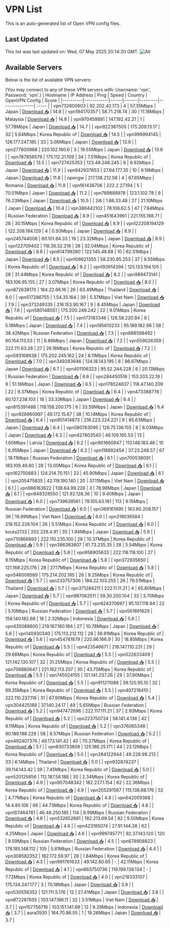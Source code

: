# VPN List

This is an auto-generated list of Open VPN config files.

## Last Updated

This list was last updated on: Wed, 07 May 2025 20:14:20 GMT.
![Alt](https://repobeats.axiom.co/api/embed/186b98318ef1479477931607c1ad7d823f12451f.svg "Repobeats analytics image")

## Available Servers

Below is the list of available VPN servers:

(You may connect to any of these VPN servers with: Username: 'vpn', Password: 'vpn'.)
| Hostname | IP Address | Ping | Speed | Country | OpenVPN Config | Score |
|----------|------------|------|-------|---------|----------------| ----- |
| vpn732600603 | 92.202.42.173 | 4 | 57.35Mbps | Japan | [Download 📥](./configs/server_0_JP.ovpn) | 14.8 |
| vpn194170357 | 58.71.218.74 | 30 | 11.18Mbps | Malaysia | [Download 📥](./configs/server_1_MY.ovpn) | 14.8 |
| vpn970459881 | 147.192.42.21 | 1 | 57.78Mbps | Japan | [Download 📥](./configs/server_2_JP.ovpn) | 14.7 |
| vpn922387505 | 175.209.13.17 | 32 | 5.64Mbps | Korea Republic of | [Download 📥](./configs/server_3_KR.ovpn) | 14.5 |
| vpn999994145 | 126.177.247.185 | 33 | 3.06Mbps | Japan | [Download 📥](./configs/server_4_JP.ovpn) | 13.9 |
| vpn277800968 | 220.102.180.6 | 3 | 19.55Mbps | Japan | [Download 📥](./configs/server_5_JP.ovpn) | 13.6 |
| vpn787856579 | 175.112.21.109 | 34 | 7.51Mbps | Korea Republic of | [Download 📥](./configs/server_6_KR.ovpn) | 13.5 |
| vpn727425353 | 123.48.248.245 | 8 | 6.92Mbps | Japan | [Download 📥](./configs/server_7_JP.ovpn) | 11.9 |
| vpn942937653 | 27.84.177.35 | 10 | 9.19Mbps | Japan | [Download 📥](./configs/server_8_JP.ovpn) | 11.8 |
| opengw | 217.138.212.58 | 4 | 67.65Mbps | Romania | [Download 📥](./configs/server_9_RO.ovpn) | 11.8 |
| vpn161438706 | 222.2.27.194 | 5 | 70.01Mbps | Japan | [Download 📥](./configs/server_10_JP.ovpn) | 11.2 |
| vpn789888978 | 123.1.102.78 | 9 | 76.23Mbps | Japan | [Download 📥](./configs/server_11_JP.ovpn) | 10.5 |
| 2i6 | 1.66.33.48 | 27 | 21.10Mbps | Japan | [Download 📥](./configs/server_12_JP.ovpn) | 10.4 |
| vpn386442102 | 78.106.62.5 | 47 | 7.94Mbps | Russian Federation | [Download 📥](./configs/server_13_RU.ovpn) | 8.9 |
| vpn451643961 | 221.155.188.71 | 28 | 30.15Mbps | Korea Republic of | [Download 📥](./configs/server_14_KR.ovpn) | 8.9 |
| vpn122208194129 | 122.208.194.129 | 4 | 0.50Mbps | Japan | [Download 📥](./configs/server_15_JP.ovpn) | 8.9 |
| vpn245744006 | 60.101.84.33 | 19 | 23.32Mbps | Japan | [Download 📥](./configs/server_16_JP.ovpn) | 8.9 |
| vpn122709402 | 118.36.32.216 | 28 | 32.04Mbps | Korea Republic of | [Download 📥](./configs/server_17_KR.ovpn) | 8.8 |
| vpn614799280 | 122.145.48.88 | 10 | 62.51Mbps | Japan | [Download 📥](./configs/server_18_JP.ovpn) | 8.5 |
| vpn106621355 | 58.230.85.253 | 37 | 9.55Mbps | Korea Republic of | [Download 📥](./configs/server_19_KR.ovpn) | 8.2 |
| vpn193914394 | 125.133.194.105 | 28 | 31.44Mbps | Korea Republic of | [Download 📥](./configs/server_20_KR.ovpn) | 8.2 |
| vpn989473141 | 183.106.95.155 | 27 | 3.07Mbps | Korea Republic of | [Download 📥](./configs/server_21_KR.ovpn) | 8.0 |
| vpn872638170 | 184.22.66.16 | 26 | 63.49Mbps | Thailand | [Download 📥](./configs/server_22_TH.ovpn) | 8.0 |
| vpn517286755 | 1.54.35.164 | 39 | 5.37Mbps | Viet Nam | [Download 📥](./configs/server_23_VN.ovpn) | 7.9 |
| vpn373249335 | 216.153.90.167 | 9 | 8.45Mbps | Japan | [Download 📥](./configs/server_24_JP.ovpn) | 7.6 |
| vpn580148051 | 175.200.249.242 | 22 | 9.01Mbps | Korea Republic of | [Download 📥](./configs/server_25_KR.ovpn) | 7.5 |
| vpn173183346 | 126.58.220.84 | 9 | 5.18Mbps | Japan | [Download 📥](./configs/server_26_JP.ovpn) | 7.4 |
| vpn195610233 | 95.189.182.96 | 58 | 38.42Mbps | Russian Federation | [Download 📥](./configs/server_27_RU.ovpn) | 7.3 |
| vpn888598492 | 60.154.113.53 | 11 | 6.86Mbps | Japan | [Download 📥](./configs/server_28_JP.ovpn) | 7.2 |
| vpn559026359 | 222.111.63.28 | 27 | 26.18Mbps | Korea Republic of | [Download 📥](./configs/server_29_KR.ovpn) | 7.2 |
| vpn593168638 | 175.202.245.162 | 24 | 8.11Mbps | Korea Republic of | [Download 📥](./configs/server_30_KR.ovpn) | 7.0 |
| vpn349283646 | 124.18.143.195 | 8 | 86.87Mbps | Japan | [Download 📥](./configs/server_31_JP.ovpn) | 6.7 |
| vpn401106323 | 95.52.244.228 | 6 | 20.13Mbps | Russian Federation | [Download 📥](./configs/server_32_RU.ovpn) | 6.6 |
| vpn284450516 | 153.203.22.19 | 9 | 51.16Mbps | Japan | [Download 📥](./configs/server_33_JP.ovpn) | 6.5 |
| vpn178524637 | 118.47.140.209 | 22 | 9.37Mbps | Korea Republic of | [Download 📥](./configs/server_34_KR.ovpn) | 6.4 |
| vpn473388778 | 60.127.238.103 | 16 | 33.33Mbps | Japan | [Download 📥](./configs/server_35_JP.ovpn) | 6.4 |
| vpn815391488 | 118.158.200.175 | 6 | 33.59Mbps | Japan | [Download 📥](./configs/server_36_JP.ovpn) | 6.4 |
| vpn928960997 | 49.172.15.67 | 38 | 10.14Mbps | Korea Republic of | [Download 📥](./configs/server_37_KR.ovpn) | 6.4 |
| vpn951414873 | 218.223.224.221 | 9 | 85.63Mbps | Japan | [Download 📥](./configs/server_38_JP.ovpn) | 6.4 |
| vpn580763095 | 126.75.136.155 | 8 | 8.03Mbps | Japan | [Download 📥](./configs/server_39_JP.ovpn) | 6.3 |
| vpn427803540 | 46.109.165.53 | 13 | 1.60Mbps | Latvia | [Download 📥](./configs/server_40_LV.ovpn) | 6.2 |
| vpn901660947 | 113.148.183.48 | 10 | 6.95Mbps | Japan | [Download 📥](./configs/server_41_JP.ovpn) | 6.2 |
| vpn118892454 | 37.23.248.57 | 67 | 18.11Mbps | Russian Federation | [Download 📥](./configs/server_42_RU.ovpn) | 6.1 |
| vpn700538091 | 183.109.49.80 | 28 | 13.00Mbps | Korea Republic of | [Download 📥](./configs/server_43_KR.ovpn) | 6.1 |
| vpn162700683 | 124.214.70.151 | 23 | 45.90Mbps | Japan | [Download 📥](./configs/server_44_JP.ovpn) | 6.1 |
| vpn205475835 | 42.119.190.140 | 20 | 37.11Mbps | Viet Nam | [Download 📥](./configs/server_45_VN.ovpn) | 6.1 |
| vpn986163622 | 138.64.99.226 | 3 | 78.98Mbps | Japan | [Download 📥](./configs/server_46_JP.ovpn) | 6.1 |
| vpn848328550 | 121.92.128.36 | 10 | 9.40Mbps | Japan | [Download 📥](./configs/server_47_JP.ovpn) | 6.0 |
| vpn739639561 | 79.105.63.181 | 113 | 9.15Mbps | Russian Federation | [Download 📥](./configs/server_48_RU.ovpn) | 6.0 |
| vpn369161695 | 183.80.208.157 | 36 | 19.99Mbps | Viet Nam | [Download 📥](./configs/server_49_VN.ovpn) | 6.0 |
| vpn319036584 | 218.152.228.104 | 26 | 5.51Mbps | Korea Republic of | [Download 📥](./configs/server_50_KR.ovpn) | 6.0 |
| kouta2133 | 202.226.4.91 | 35 | 1.94Mbps | Japan | [Download 📥](./configs/server_51_JP.ovpn) | 5.9 |
| vpn710866893 | 222.110.235.100 | 28 | 10.37Mbps | Korea Republic of | [Download 📥](./configs/server_52_KR.ovpn) | 5.9 |
| vpn386383807 | 61.73.235.35 | 28 | 5.54Mbps | Korea Republic of | [Download 📥](./configs/server_53_KR.ovpn) | 5.8 |
| vpn956905633 | 222.118.118.100 | 27 | 9.15Mbps | Korea Republic of | [Download 📥](./configs/server_54_KR.ovpn) | 5.8 |
| vpn372935650 | 121.168.225.176 | 28 | 27.17Mbps | Korea Republic of | [Download 📥](./configs/server_55_KR.ovpn) | 5.8 |
| vpn546008589 | 175.214.202.185 | 26 | 9.25Mbps | Korea Republic of | [Download 📥](./configs/server_56_KR.ovpn) | 5.7 |
| vpn233757306 | 184.22.103.255 | 26 | 79.51Mbps | Thailand | [Download 📥](./configs/server_57_TH.ovpn) | 5.7 |
| vpn371284211 | 222.11.11.21 | 4 | 65.80Mbps | Japan | [Download 📥](./configs/server_58_JP.ovpn) | 5.7 |
| vpn987062511 | 59.30.200.104 | 33 | 3.70Mbps | Korea Republic of | [Download 📥](./configs/server_59_KR.ovpn) | 5.7 |
| vpn624370697 | 95.107.118.94 | 22 | 5.10Mbps | Russian Federation | [Download 📥](./configs/server_60_RU.ovpn) | 5.7 |
| vpn561891629 | 158.140.182.68 | 18 | 2.32Mbps | Indonesia | [Download 📥](./configs/server_61_ID.ovpn) | 5.6 |
| vpn435088600 | 219.167.160.184 | 27 | 10.78Mbps | Japan | [Download 📥](./configs/server_62_JP.ovpn) | 5.6 |
| vpn140930340 | 175.113.212.112 | 28 | 36.91Mbps | Korea Republic of | [Download 📥](./configs/server_63_KR.ovpn) | 5.6 |
| vpn454741879 | 220.86.166.9 | 30 | 18.85Mbps | Korea Republic of | [Download 📥](./configs/server_64_KR.ovpn) | 5.5 |
| vpn423546671 | 218.147.110.231 | 29 | 29.66Mbps | Korea Republic of | [Download 📥](./configs/server_65_KR.ovpn) | 5.5 |
| vpn522633409 | 121.142.130.107 | 32 | 31.25Mbps | Korea Republic of | [Download 📥](./configs/server_66_KR.ovpn) | 5.5 |
| vpn706880647 | 221.162.113.207 | 30 | 43.75Mbps | Korea Republic of | [Download 📥](./configs/server_67_KR.ovpn) | 5.5 |
| vpn745024155 | 121.141.237.26 | 29 | 37.90Mbps | Korea Republic of | [Download 📥](./configs/server_68_KR.ovpn) | 5.5 |
| vpn911211086 | 39.120.95.10 | 32 | 69.35Mbps | Korea Republic of | [Download 📥](./configs/server_69_KR.ovpn) | 5.5 |
| vpn407218410 | 222.110.237.116 | 31 | 67.90Mbps | Korea Republic of | [Download 📥](./configs/server_70_KR.ovpn) | 5.4 |
| vpn304425188 | 37.140.24.17 | 49 | 5.65Mbps | Russian Federation | [Download 📥](./configs/server_71_RU.ovpn) | 5.2 |
| vpn947472696 | 222.117.111.21 | 37 | 2.93Mbps | Korea Republic of | [Download 📥](./configs/server_72_KR.ovpn) | 5.2 |
| vpn223750724 | 58.141.4.136 | 42 | 9.11Mbps | Korea Republic of | [Download 📥](./configs/server_73_KR.ovpn) | 5.2 |
| vpn376065348 | 90.189.198.229 | 58 | 8.57Mbps | Russian Federation | [Download 📥](./configs/server_74_RU.ovpn) | 5.2 |
| vpn492407376 | 49.173.141.42 | 40 | 70.27Mbps | Korea Republic of | [Download 📥](./configs/server_75_KR.ovpn) | 5.1 |
| vpn830733809 | 125.186.25.171 | 44 | 23.12Mbps | Korea Republic of | [Download 📥](./configs/server_76_KR.ovpn) | 5.0 |
| vpn284122944 | 49.228.99.213 | 33 | 6.14Mbps | Thailand | [Download 📥](./configs/server_77_TH.ovpn) | 5.0 |
| vpn932874237 | 39.114.143.42 | 39 | 7.45Mbps | Korea Republic of | [Download 📥](./configs/server_78_KR.ovpn) | 5.0 |
| vpn520125656 | 112.187.58.188 | 30 | 2.34Mbps | Korea Republic of | [Download 📥](./configs/server_79_KR.ovpn) | 4.9 |
| vpn957048342 | 182.227.1.154 | 62 | 22.36Mbps | Korea Republic of | [Download 📥](./configs/server_80_KR.ovpn) | 4.9 |
| vpn205291567 | 115.138.88.176 | 52 | 4.77Mbps | Korea Republic of | [Download 📥](./configs/server_81_KR.ovpn) | 4.8 |
| vpn642059368 | 14.4.80.106 | 66 | 44.73Mbps | Korea Republic of | [Download 📥](./configs/server_82_KR.ovpn) | 4.8 |
| vpn107464761 | 46.48.250.185 | 114 | 8.99Mbps | Russian Federation | [Download 📥](./configs/server_83_RU.ovpn) | 4.8 |
| vpn532652681 | 182.213.69.54 | 82 | 9.50Mbps | Korea Republic of | [Download 📥](./configs/server_84_KR.ovpn) | 4.6 |
| vpn423185074 | 27.91.144.28 | 62 | 4.25Mbps | Japan | [Download 📥](./configs/server_85_JP.ovpn) | 4.6 |
| vpn999745771 | 92.37.143.120 | 120 | 9.59Mbps | Russian Federation | [Download 📥](./configs/server_86_RU.ovpn) | 4.5 |
| vpn678908823 | 178.185.148.112 | 105 | 5.81Mbps | Russian Federation | [Download 📥](./configs/server_87_RU.ovpn) | 4.4 |
| vpn308582352 | 182.172.59.97 | 28 | 1.84Mbps | Korea Republic of | [Download 📥](./configs/server_88_KR.ovpn) | 4.3 |
| vpn991761633 | 49.142.60.65 | - | 42.11Mbps | Korea Republic of | [Download 📥](./configs/server_89_KR.ovpn) | 4.1 |
| vpn663750736 | 119.199.138.134 | - | 7.72Mbps | Korea Republic of | [Download 📥](./configs/server_90_KR.ovpn) | 4.0 |
| vpn218333107 | 175.134.247.177 | 3 | 70.18Mbps | Japan | [Download 📥](./configs/server_91_JP.ovpn) | 3.9 |
| vpn530556352 | 121.111.5.176 | 12 | 27.41Mbps | Japan | [Download 📥](./configs/server_92_JP.ovpn) | 3.8 |
| vpn872287655 | 103.147.186.11 | 32 | 3.51Mbps | Viet Nam | [Download 📥](./configs/server_93_VN.ovpn) | 3.7 |
| vpn157756716 | 103.151.141.69 | 12 | 9.29Mbps | Indonesia | [Download 📥](./configs/server_94_ID.ovpn) | 3.7 |
| aura0500 | 164.70.86.55 | 1 | 19.26Mbps | Japan | [Download 📥](./configs/server_95_JP.ovpn) | 3.7 |
